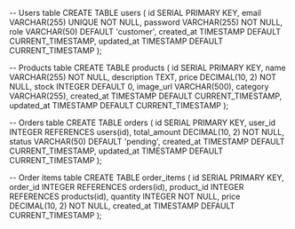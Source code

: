 -- Users table
CREATE TABLE users (
id SERIAL PRIMARY KEY,
email VARCHAR(255) UNIQUE NOT NULL,
password VARCHAR(255) NOT NULL,
role VARCHAR(50) DEFAULT 'customer',
created_at TIMESTAMP DEFAULT CURRENT_TIMESTAMP,
updated_at TIMESTAMP DEFAULT CURRENT_TIMESTAMP
);

-- Products table
CREATE TABLE products (
id SERIAL PRIMARY KEY,
name VARCHAR(255) NOT NULL,
description TEXT,
price DECIMAL(10, 2) NOT NULL,
stock INTEGER DEFAULT 0,
image_url VARCHAR(500),
category VARCHAR(255),
created_at TIMESTAMP DEFAULT CURRENT_TIMESTAMP,
updated_at TIMESTAMP DEFAULT CURRENT_TIMESTAMP
);

-- Orders table
CREATE TABLE orders (
id SERIAL PRIMARY KEY,
user_id INTEGER REFERENCES users(id),
total_amount DECIMAL(10, 2) NOT NULL,
status VARCHAR(50) DEFAULT 'pending',
created_at TIMESTAMP DEFAULT CURRENT_TIMESTAMP,
updated_at TIMESTAMP DEFAULT CURRENT_TIMESTAMP
);

-- Order items table
CREATE TABLE order_items (
id SERIAL PRIMARY KEY,
order_id INTEGER REFERENCES orders(id),
product_id INTEGER REFERENCES products(id),
quantity INTEGER NOT NULL,
price DECIMAL(10, 2) NOT NULL,
created_at TIMESTAMP DEFAULT CURRENT_TIMESTAMP
);
